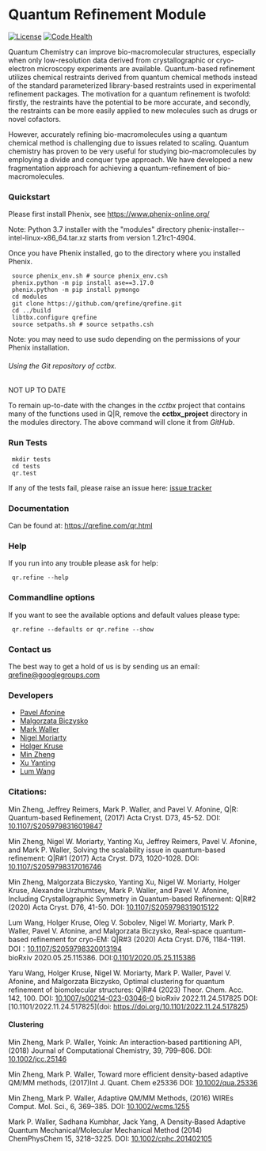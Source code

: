 # Quantum Refinement Module

[![License](https://img.shields.io/badge/License-Apache%202.0-blue.svg)](https://opensource.org/licenses/Apache-2.0)
[![Code Health](https://landscape.io/github/qrefine/qrefine/master/landscape.svg?style=flat)](https://landscape.io/github/qrefine/qrefine/master)


Quantum Chemistry can improve bio-macromolecular structures,
especially when only low-resolution data derived from crystallographic
or cryo-electron microscopy experiments are available. Quantum-based
refinement utilizes chemical restraints derived from quantum chemical
methods instead of the standard parameterized library-based restraints
used in experimental refinement packages. The motivation for a quantum
refinement is twofold: firstly, the restraints have the potential to
be more accurate, and secondly, the restraints can be more easily
applied to new molecules such as drugs or novel cofactors.

However, accurately refining bio-macromolecules using a quantum
chemical method is challenging due to issues related to
scaling. Quantum chemistry has proven to be very useful for studying
bio-macromolecules by employing a divide and conquer type approach. We
have developed a new fragmentation approach for achieving a
quantum-refinement of bio-macromolecules.


### Quickstart

Please first install Phenix, see https://www.phenix-online.org/

Note: Python 3.7 installer with the "modules" directory phenix-installer-<version>-intel-linux-x86_64.tar.xz starts from version 1.21rc1-4904.

Once you have Phenix installed, go to the directory where you installed Phenix.

```
 source phenix_env.sh # source phenix_env.csh
 phenix.python -m pip install ase==3.17.0
 phenix.python -m pip install pymongo
 cd modules
 git clone https://github.com/qrefine/qrefine.git
 cd ../build
 libtbx.configure qrefine
 source setpaths.sh # source setpaths.csh
 ```
 Note: you may need to use sudo depending on the permissions of your Phenix installation.

 ###### Using the Git repository of *cctbx*.

NOT UP TO DATE

To remain up-to-date with the changes in the *cctbx* project that contains many
of the functions used in Q|R, remove the **cctbx_project** directory in the
modules directory. The above command will clone it from *GitHub*.

 ### Run Tests 

``` 
 mkdir tests
 cd tests
 qr.test
```
If any of the tests fail, please raise an issue here: [issue tracker](https://github.com/qrefine/qrefine/issues)

 ### Documentation
 
 Can be found at: https://qrefine.com/qr.html
 

### Help 

If you run into any trouble please ask for help:
```
 qr.refine --help
```

### Commandline options

If you want to see the available options and default values please type:
```
 qr.refine --defaults or qr.refine --show
``` 


 

### Contact us 

The best way to get a hold of us is by sending us an email: qrefine@googlegroups.com


### Developers


* [Pavel Afonine](https://github.com/pafonine)
* [Malgorzata Biczysko](https://github.com/biczysko)
* [Mark Waller](https://github.com/mpwaller)
* [Nigel Moriarty](https://github.com/nwmoriarty)
* [Holger Kruse](https://github.com/hokru)
* [Min Zheng](https://github.com/zhengmin317)
* [Xu Yanting](https://github.com/yanting0928)
* [Lum Wang](https://github.com/Mooooony)



### Citations:

Min Zheng, Jeffrey Reimers, Mark P. Waller, and Pavel V. Afonine,
Q|R: Quantum-based Refinement, 
(2017) Acta Cryst. D73, 45-52.
DOI: [10.1107/S2059798316019847](http://scripts.iucr.org/cgi-bin/paper?S2059798316019847)

Min Zheng, Nigel W. Moriarty, Yanting Xu, Jeffrey Reimers,  Pavel V. Afonine, and Mark P. Waller,
Solving the scalability issue in quantum-based refinement: Q|R#1
(2017) Acta Cryst. D73, 1020-1028.
DOI: [10.1107/S2059798317016746](http://scripts.iucr.org/cgi-bin/paper?S2059798317016746)

Min Zheng, Malgorzata Biczysko, Yanting Xu, Nigel W. Moriarty, Holger Kruse, Alexandre Urzhumtsev, Mark P. Waller, and Pavel V. Afonine,
Including Crystallographic Symmetry in Quantum-based Refinement: Q|R#2
(2020) Acta Cryst. D76, 41-50.
DOI: [10.1107/S2059798319015122](http://scripts.iucr.org/cgi-bin/paper?S2059798319015122)

Lum Wang, Holger Kruse, Oleg V. Sobolev, Nigel W. Moriarty, Mark P. Waller, Pavel V. Afonine, and Malgorzata Biczysko,
Real-space quantum-based refinement for cryo-EM: Q|R#3
(2020) Acta Cryst. D76, 1184-1191. 
DOI：[10.1107/S2059798320013194](https://doi.org/10.1107/S2059798320013194)  
bioRxiv 2020.05.25.115386. 
DOI:[0.1101/2020.05.25.115386](https://www.biorxiv.org/content/10.1101/2020.05.25.115386v1)

Yaru Wang, Holger Kruse, Nigel W. Moriarty, Mark P. Waller, Pavel V. Afonine, and Malgorzata Biczysko,
Optimal clustering for quantum refinement of biomolecular structures: Q|R#4
(2023) Theor. Chem. Acc. 142, 100.
DOI: [10.1007/s00214-023-03046-0](https://doi.org/10.1007/s00214-023-03046-0)
bioRxiv 2022.11.24.517825
DOI:[10.1101/2022.11.24.517825](doi: https://doi.org/10.1101/2022.11.24.517825)


#### Clustering

Min Zheng, Mark P. Waller, 
Yoink: An interaction‐based partitioning API,
(2018) Journal of Computational Chemistry, 39, 799–806.
DOI: [10.1002/jcc.25146](https://doi.org/10.1002/jcc.25146)

Min Zheng, Mark P. Waller, 
Toward more efficient density-based adaptive QM/MM methods, 
(2017)Int J. Quant. Chem  e25336 
DOI: [10.1002/qua.25336](https://doi.org/10.1002/qua.25336)

Min Zheng, Mark P. Waller, Adaptive QM/MM Methods,
(2016) WIREs Comput. Mol. Sci., 6, 369–385.
DOI: [10.1002/wcms.1255](https://doi.org/10.1002/wcms.1255)

Mark P. Waller, Sadhana Kumbhar, Jack Yang,
A Density‐Based Adaptive Quantum Mechanical/Molecular Mechanical Method
(2014) ChemPhysChem  15, 3218–3225. 
DOI: [10.1002/cphc.201402105](https://doi.org/10.1002/cphc.201402105 )



